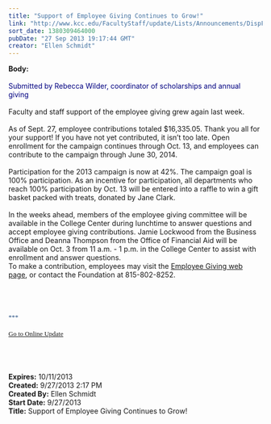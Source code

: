 ```yaml
---
title: "Support of Employee Giving Continues to Grow!"
link: "http://www.kcc.edu/FacultyStaff/update/Lists/Announcements/DispForm.aspx?ID=1263"
sort_date: 1380309464000
pubDate: "27 Sep 2013 19:17:44 GMT"
creator: "Ellen Schmidt"
---
```


<div><b>Body:</b> <div class="ExternalClass1DEF12FEA63344B3AAC15B36761357A2"><div><br /><font color="#000080">Submitted by Rebecca Wilder, coordinator of scholarships and annual giving</font></div>
<div> </div>
<div>Faculty and staff support of the employee giving grew again last week.</div>
<div> </div>
<div>As of Sept. 27, employee contributions totaled $16,335.05. Thank you all for your support! If you have not yet contributed, it isn’t too late. Open enrollment for the campaign continues through Oct. 13, and employees can contribute to the campaign through June 30, 2014. </div>
<div><br />Participation for the 2013 campaign is now at 42%. The campaign goal is 100% participation. As an incentive for participation, all departments who reach 100% participation by Oct. 13 will be entered into a raffle to win a gift basket packed with treats, donated by Jane Clark.</div>
<div><br />In the weeks ahead, members of the employee giving committee will be available in the College Center during lunchtime to answer questions and accept employee giving contributions. Jamie Lockwood from the Business Office and Deanna Thompson from the Office of Financial Aid will be available on Oct. 3 from 11 a.m. - 1 p.m. in the College Center to assist with enrollment and answer questions. <br /></div>
<div>To make a contribution, employees may visit the <a href="/Foundation/giving/eg/Pages/default.aspx">Employee Giving web page</a>, or contact the Foundation at 815-802-8252.</div>
<div> </div>
<div> </div>
<div> </div>
<div> </div>
<div>
<div></div>
<div></div>
<div>
<div><span style="font-family:'Calibri','sans-serif';color:#1f497d;font-size:11pt"></span></div>
<div><span style="font-family:'Calibri','sans-serif';color:#1f497d;font-size:11pt">
<div><font size="2">***</font></div>
<div><font size="2"></font> </div>
<div><font size="2"></font></div>
<div><font size="2"></font></div>
<div><font size="2"></font></div>
<div><font color="#003768" size="2"><a href="/FacultyStaff/update/Pages/dailyupdate.aspx">Go to Online Update</a></font></div>
<div><font size="2"></font></div></span></div>
<div><span style="font-family:'Calibri','sans-serif';color:#1f497d;font-size:11pt"></span></div></div>
<div></div>
<div> </div>
<div><br /><br /> </div></div></div></div>
<div><b>Expires:</b> 10/11/2013</div>
<div><b>Created:</b> 9/27/2013 2:17 PM</div>
<div><b>Created By:</b> Ellen Schmidt</div>
<div><b>Start Date:</b> 9/27/2013</div>
<div><b>Title:</b> Support of Employee Giving Continues to Grow!</div>
